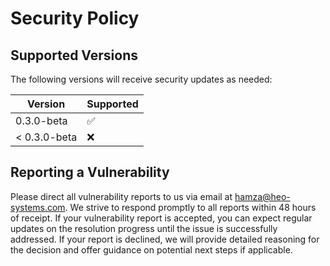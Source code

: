 # Security Policy

## Supported Versions

The following versions will receive security updates as needed:

| Version       | Supported          |
| ------------  | ------------------ |
| 0.3.0-beta    | :white_check_mark: |
| < 0.3.0-beta  | :x:                |

## Reporting a Vulnerability

Please direct all vulnerability reports to us via email at hamza@heo-systems.com. 
We strive to respond promptly to all reports within 48 hours of receipt. If your vulnerability report is accepted, 
you can expect regular updates on the resolution progress until the issue is successfully addressed. 
If your report is declined, we will provide detailed reasoning for the decision and offer guidance on potential next steps if applicable.
